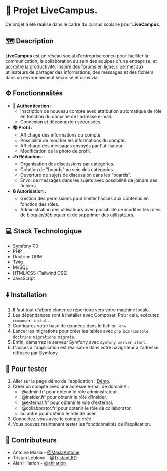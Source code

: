 # 🏢 Projet LiveCampus.
Ce projet a été réalisé dans le cadre du cursus scolaire pour **LiveCampus**.

## 🗺️ Description
**LiveCampus** est un réseau social d'entreprise conçu pour faciliter la communication, la collaboration au sein des équipes d'une entreprise, et accroître la productivité. Inspiré des forums en ligne, il permet aux utilisateurs de partager des informations, des messages et des fichiers dans un environnement sécurisé et convivial.

## ⚙️ Fonctionnalités
- **🔐 Authentication :**
    - Inscription de nouveau compte avec attribution automatique de rôle en fonction du domaine de l'adresse e-mail.
    - Connexion et déconnexion sécurisées.
- **📚 Profil :**
    - Affichage des informations du compte.
    - Possibilité de modifier les informations du compte.
    - Affichage des messages envoyés par l'utilisateur.
    - Modification de la photo de profil.
- **✍️ Rédaction :**
    - Organisation des discussions par catégories.
    - Création de "boards" au sein des catégories.
    - Ouverture de sujets de discussion dans les "boards".
    - Envoi de messages dans les sujets avec possibilité de joindre des fichiers.
- **🔒 Autorisation :**
    - Gestion des permissions pour limiter l'accès aux contenus en fonction des rôles.
    - Administration des utilisateurs avec possibilité de modifier les rôles, de bloquer/débloquer et de supprimer des utilisateurs.

## 💻 Stack Technologique
- Symfony 7.0
- PHP
- Doctrine ORM
- Twig
- MySQL
- HTML/CSS (Tailwind CSS)
- JavaScript 

## ⬇️ Installation
1. Il faut tout d'abord cloner ce répertoire vers votre machine locale.
2. Les dépendances sont à installer avec Composer. Pour cela, exécutez `composer install`.
3. Configurez votre base de données dans le fichier `.env`.
4. Lancer les migrations pour créer les tables avec `php bin/console doctrine:migrations:migrate`.
5. Enfin, démarrez le serveur Symfony avec `symfony server:start`.
6. L'accès à l'application est réalisable dans votre navigateur à l'adresse diffusée par Symfony.

## 🧪 Pour tester
1. Aller sur la page démo de l'application : [Démo](https://forum.luwa.fr).
2. Créer un compte avec une adresse e-mail de domaine :
   - `@admin.fr' pour obtenir le rôle administrateur.
   - `@insider.fr' pour obtenir le rôle d'insider.
   - `@external.fr' pour obtenir le rôle d'external.
   - `@collaborator.fr' pour obtenir le rôle de collaborator.
   - ou autre pour obtenir le rôle de user.
3. Connectez-vous avec le compte créé.
4. Vous pouvez maintenant tester les fonctionnalités de l'application.

## 👥 Contributeurs
- Antoine Masia - [@MasiaAntoine](https://github.com/MasiaAntoine)
- Tristan Leblond - [@TristanLBD](https://github.com/TristanLBD)
- Alan Hilarion - [@ahilarion](https://github.com/ahilarion)
